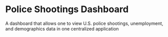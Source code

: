 # Police Shootings Dashboard
A dashboard that allows one to view U.S. police shootings, unemployment, and demographics data in one centralized application
